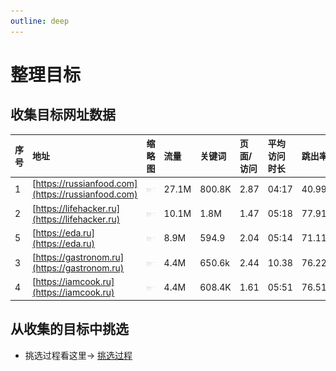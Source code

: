 ```yaml
---
outline: deep
---
```

# 整理目标

## 收集目标网址数据

| 序号        | 地址   | 缩略图   |  流量  |  关键词 | 页面/访问 | 平均访问时长| 跳出率 |  反向链接  |
| :--------  | :-----  |:-----  | :---- |:---- | :----| :----  | :---- | :----:  |
| 1 | [https://russianfood.com](https://russianfood.com) | ![图1](../static/images/life/01-russianfood.com.png)| 27.1M|800.8K|2.87|04:17|40.99%|1.4M|
| 2 | [https://lifehacker.ru](https://lifehacker.ru) | ![图2](../static/images/life/02-lifehacker.ru.png)|10.1M|1.8M|1.47|05:18|77.91%|3M|
| 5 | [https://eda.ru](https://eda.ru) | ![图5](../static/images/life/03-eda.ru.png)|8.9M|594.9|2.04|05:14|71.11%|141.7K|
| 3 | [https://gastronom.ru](https://gastronom.ru) | ![图3](../static/images/life/04-gastronom.ru.png)|4.4M|650.6k|2.44|10.38|76.22%|505K|
| 4 | [https://iamcook.ru](https://iamcook.ru) | ![图4](../static/images/life/05-iamcook.ru.png)|4.4M|608.4K|1.61|05:51|76.51%|107.9K|

## 从收集的目标中挑选

- 挑选过程看这里→ [挑选过程](./logs.md)
